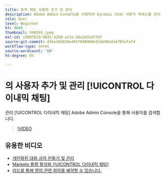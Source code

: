 ```yaml
---
title: 동적 채팅 사용자 추가 및 관리
description: Adobe Admin Console을 사용하여 Dynamic Chat 사용자 액세스를 관리하는 방법을 알아봅니다.
role: User
level: Beginner
kt: 9686
thumbnail: 340249.jpeg
exl-id: c6007829-9831-4259-a37e-20a2d318734f
source-git-commit: 456e16b830e491f688900e91de90e2a6765afaf4
workflow-type: tm+mt
source-wordcount: '60'
ht-degree: 0%

---
```


# 의 사용자 추가 및 관리 [!UICONTROL 다이내믹 채팅]

관리 [!UICONTROL 다이내믹 채팅]  Adobe Admin Console을 통해 사용자를 검색합니다.

>[!VIDEO](https://video.tv.adobe.com/v/340249/?quality=12&learn=on)

## 유용한 비디오

* [개인화된 대화 상자 만들기 및 관리](dialogue-management.md)
* [Marketo 통합 활성화 [!UICONTROL 다이내믹 채팅] ](marketo-integration.md)
* [리드를 통해 영업 관련 회의를 예약할 수 있습니다.](meeting-booking.md)
